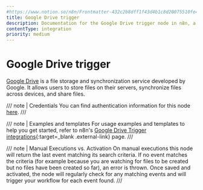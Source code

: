```yaml
---
#https://www.notion.so/n8n/Frontmatter-432c2b8dff1f43d4b1c8d20075510fe4
title: Google Drive trigger
description: Documentation for the Google Drive trigger node in n8n, a workflow automation platform. Includes details of operations and configuration, and links to examples and credentials information.
contentType: integration
priority: medium
---
```


# Google Drive trigger

[Google Drive](https://drive.google.com) is a file storage and synchronization service developed by Google. It allows users to store files on their servers, synchronize files across devices, and share files.

/// note | Credentials
You can find authentication information for this node [here](/integrations/builtin/credentials/google/).
///

///  note  | Examples and templates
For usage examples and templates to help you get started, refer to n8n's [Google Drive Trigger integrations](https://n8n.io/integrations/google-drive-trigger/){:target=_blank .external-link} page.
///

/// note | Manual Executions vs. Activation
On manual executions this node will return the last event matching its search criteria. If no event matches the criteria (for example because you are watching for files to be created but no files have been created so far), an error is thrown. Once saved and activated, the node will regularly check for any matching events and will trigger your workflow for each event found.
///
